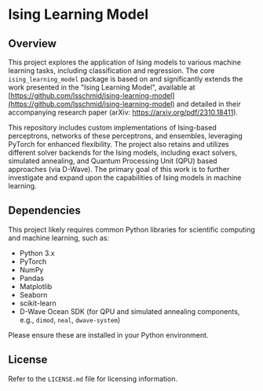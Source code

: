 # Ising Learning Model

## Overview

This project explores the application of Ising models to various machine learning tasks, including classification and regression. The core `ising_learning_model` package is based on and significantly extends the work presented in the "Ising Learning Model", available at [https://github.com/lsschmid/ising-learning-model](https://github.com/lsschmid/ising-learning-model) and detailed in their accompanying research paper (arXiv: https://arxiv.org/pdf/2310.18411).

This repository includes custom implementations of Ising-based perceptrons, networks of these perceptrons, and ensembles, leveraging PyTorch for enhanced flexibility. The project also retains and utilizes different solver backends for the Ising models, including exact solvers, simulated annealing, and Quantum Processing Unit (QPU) based approaches (via D-Wave). The primary goal of this work is to further investigate and expand upon the capabilities of Ising models in machine learning.

## Dependencies

This project likely requires common Python libraries for scientific computing and machine learning, such as:
*   Python 3.x
*   PyTorch
*   NumPy
*   Pandas
*   Matplotlib
*   Seaborn
*   scikit-learn
*   D-Wave Ocean SDK (for QPU and simulated annealing components, e.g., `dimod`, `neal`, `dwave-system`)

Please ensure these are installed in your Python environment.

## License

Refer to the `LICENSE.md` file for licensing information.
